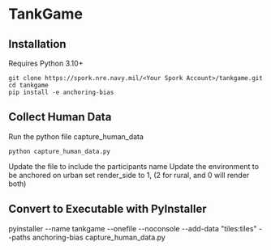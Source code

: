 # TankGame



## Installation

Requires Python 3.10+

```
git clone https://spork.nre.navy.mil/<Your Spork Account>/tankgame.git
cd tankgame
pip install -e anchoring-bias
```
## Collect Human Data

Run the python file capture_human_data
```
python capture_human_data.py
```
Update the file to include the participants name
Update the environment to be anchored on urban set render_side to 1, (2 for rural, and 0 will render both)

## Convert to Executable with PyInstaller
pyinstaller --name tankgame --onefile --noconsole --add-data "tiles:tiles" --paths anchoring-bias capture_human_data.py